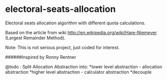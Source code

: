 electoral-seats-allocation
==========================
Electoral seats allocation algorithm with different quota calculations.

Based on the article from wiki http://en.wikipedia.org/wiki/Hare-Niemeyer (Largest Remainder Method).

Note: This is not serious project, just coded for interest.

######Inspired by Ronny Rentner

@todo : Split Allocation Abstraction into:
*lower level abstraction - allocation abstraction
*higher level abstraction - calculator abstraction
*decouple